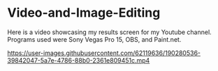 # Video-and-Image-Editing

Here is a video showcasing my results screen for my Youtube channel. Programs used were Sony Vegas Pro 15, OBS, and Paint.net.


https://user-images.githubusercontent.com/62119636/190280536-39842047-5a7e-4786-88b0-2361e809451c.mp4

